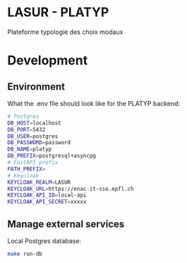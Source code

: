 # LASUR - PLATYP

Plateforme typologie des choix modaux

# Development

## Environment 

What the .env file should look like for the PLATYP backend:

```sh
# Postgres
DB_HOST=localhost
DB_PORT=5432
DB_USER=postgres
DB_PASSWORD=password
DB_NAME=platyp
DB_PREFIX=postgresql+asyncpg
# FastAPI prefix
PATH_PREFIX=
# Keycloak
KEYCLOAK_REALM=LASUR
KEYCLOAK_URL=https://enac-it-sso.epfl.ch
KEYCLOAK_API_ID=local-api
KEYCLOAK_API_SECRET=xxxxx
```
## Manage external services

Local Postgres database:

```sh
make run-db
```
